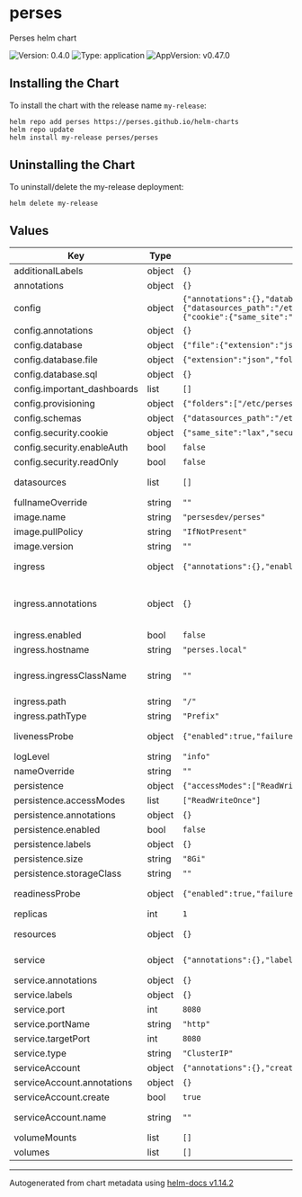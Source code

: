 <!-- Any change to the README file must be must be done on README.md.gotmpl file -->

# perses

Perses helm chart

![Version: 0.4.0](https://img.shields.io/badge/Version-0.4.0-informational?style=flat-square) ![Type: application](https://img.shields.io/badge/Type-application-informational?style=flat-square) ![AppVersion: v0.47.0](https://img.shields.io/badge/AppVersion-v0.47.0-informational?style=flat-square)

## Installing the Chart

To install the chart with the release name `my-release`:

```
helm repo add perses https://perses.github.io/helm-charts
helm repo update
helm install my-release perses/perses
```

## Uninstalling the Chart

To uninstall/delete the my-release deployment:

```
helm delete my-release
```

## Values

| Key | Type | Default | Description |
|-----|------|---------|-------------|
| additionalLabels | object | `{}` |  |
| annotations | object | `{}` | Statefulset Annotations |
| config | object | `{"annotations":{},"database":{"file":{"extension":"json","folder":"/perses"},"sql":{}},"important_dashboards":[],"provisioning":{"folders":["/etc/perses/datasources"]},"schemas":{"datasources_path":"/etc/perses/cue/schemas/datasources","interval":"5m","panels_path":"/etc/perses/cue/schemas/panels","queries_path":"/etc/perses/cue/schemas/queries","variables_path":"/etc/perses/cue/schemas/variables"},"security":{"cookie":{"same_site":"lax","secure":false},"enableAuth":false,"readOnly":false}}` | Perses configuration file ref: https://github.com/perses/perses/blob/main/docs/user-guides/configuration.md |
| config.annotations | object | `{}` | Annotations for config |
| config.database | object | `{"file":{"extension":"json","folder":"/perses"},"sql":{}}` | Database config based on data base type |
| config.database.file | object | `{"extension":"json","folder":"/perses"}` | file system configs |
| config.database.sql | object | `{}` | SQL Config |
| config.important_dashboards | list | `[]` | Important dashboards list |
| config.provisioning | object | `{"folders":["/etc/perses/datasources"]}` | provisioning config |
| config.schemas | object | `{"datasources_path":"/etc/perses/cue/schemas/datasources","interval":"5m","panels_path":"/etc/perses/cue/schemas/panels","queries_path":"/etc/perses/cue/schemas/queries","variables_path":"/etc/perses/cue/schemas/variables"}` | Schemas paths |
| config.security.cookie | object | `{"same_site":"lax","secure":false}` | cookie config |
| config.security.enableAuth | bool | `false` | Enable Authentication |
| config.security.readOnly | bool | `false` | Configure Perses instance as readonly |
| datasources | list | `[]` | Configure datasources ref: https://github.com/perses/perses/blob/90beed356243208f14cf2249bebb6f6222cb77ae/docs/datasource.md |
| fullnameOverride | string | `""` | Override fully qualified app name |
| image.name | string | `"persesdev/perses"` | Perses image repository and name |
| image.pullPolicy | string | `"IfNotPresent"` | Default image pull policy |
| image.version | string | `""` | Overrides the image tag whose default is the chart appVersion. |
| ingress | object | `{"annotations":{},"enabled":false,"hostname":"perses.local","ingressClassName":"","path":"/","pathType":"Prefix"}` | Configure the ingress resource that allows you to access Thanos Query Frontend ref: https://kubernetes.io/docs/concepts/services-networking/ingress/ |
| ingress.annotations | object | `{}` | Additional annotations for the Ingress resource. To enable certificate autogeneration, place here your cert-manager annotations. For a full list of possible ingress annotations, please see ref: https://github.com/kubernetes/ingress-nginx/blob/master/docs/user-guide/nginx-configuration/annotations.md |
| ingress.enabled | bool | `false` | Enable ingress controller resource |
| ingress.hostname | string | `"perses.local"` | Default host for the ingress resource |
| ingress.ingressClassName | string | `""` | IngressClass that will be be used to implement the Ingress (Kubernetes 1.18+) This is supported in Kubernetes 1.18+ and required if you have more than one IngressClass marked as the default for your cluster . ref: https://kubernetes.io/blog/2020/04/02/improvements-to-the-ingress-api-in-kubernetes-1.18/  |
| ingress.path | string | `"/"` | Ingress path |
| ingress.pathType | string | `"Prefix"` | Ingress path type |
| livenessProbe | object | `{"enabled":true,"failureThreshold":5,"initialDelaySeconds":10,"periodSeconds":60,"successThreshold":1,"timeoutSeconds":5}` | Liveness probe configuration Ref: https://kubernetes.io/docs/tasks/configure-pod-container/configure-liveness-readiness-startup-probes/ |
| logLevel | string | `"info"` | Log level for Perses be configured in available options "panic", "error", "warning", "info", "debug", "trace" |
| nameOverride | string | `""` | Override name of the chart used in Kubernetes object names. |
| persistence | object | `{"accessModes":["ReadWriteOnce"],"annotations":{},"enabled":false,"labels":{},"size":"8Gi","storageClass":""}` | Persistence parameters |
| persistence.accessModes | list | `["ReadWriteOnce"]` | PVC Access Modes for data volume |
| persistence.annotations | object | `{}` | Annotations for the PVC |
| persistence.enabled | bool | `false` | If disabled, it will use a emptydir volume |
| persistence.labels | object | `{}` | Labels for the PVC |
| persistence.size | string | `"8Gi"` | PVC Storage Request for data volume |
| persistence.storageClass | string | `""` | Specify the `storageClass` used to provision the volume |
| readinessProbe | object | `{"enabled":true,"failureThreshold":5,"initialDelaySeconds":5,"periodSeconds":10,"successThreshold":1,"timeoutSeconds":5}` | Readiness probe configuration Ref: https://kubernetes.io/docs/tasks/configure-pod-container/configure-liveness-readiness-startup-probes/ |
| replicas | int | `1` | Number of pod replicas. |
| resources | object | `{}` | Resource limits & requests. Update according to your own use case as these values might be too low for a typical deployment. ref: https://kubernetes.io/docs/concepts/configuration/manage-resources-containers/ |
| service | object | `{"annotations":{},"labels":{},"port":8080,"portName":"http","targetPort":8080,"type":"ClusterIP"}` | Expose the Perses service to be accessed from outside the cluster (LoadBalancer service). or access it from within the cluster (ClusterIP service). Set the service type and the port to serve it. |
| service.annotations | object | `{}` | Annotations to add to the service |
| service.labels | object | `{}` | Labeles to add to the service |
| service.port | int | `8080` | Service Port |
| service.portName | string | `"http"` | Service Port Name |
| service.targetPort | int | `8080` | Perses running port |
| service.type | string | `"ClusterIP"` | Service Type |
| serviceAccount | object | `{"annotations":{},"create":true,"name":""}` | Service account for Perses to use. |
| serviceAccount.annotations | object | `{}` | Annotations to add to the service account |
| serviceAccount.create | bool | `true` | Specifies whether a service account should be created |
| serviceAccount.name | string | `""` | The name of the service account to use. If not set and create is true, a name is generated using the fullname template |
| volumeMounts | list | `[]` | Additional VolumeMounts on the output StatefulSet definition. |
| volumes | list | `[]` | Additional volumes on the output StatefulSet definition. |

----------------------------------------------
Autogenerated from chart metadata using [helm-docs v1.14.2](https://github.com/norwoodj/helm-docs/releases/v1.14.2)
